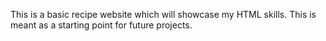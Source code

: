 This is a basic recipe website which will showcase my HTML skills. This is meant as a starting point for future projects.
